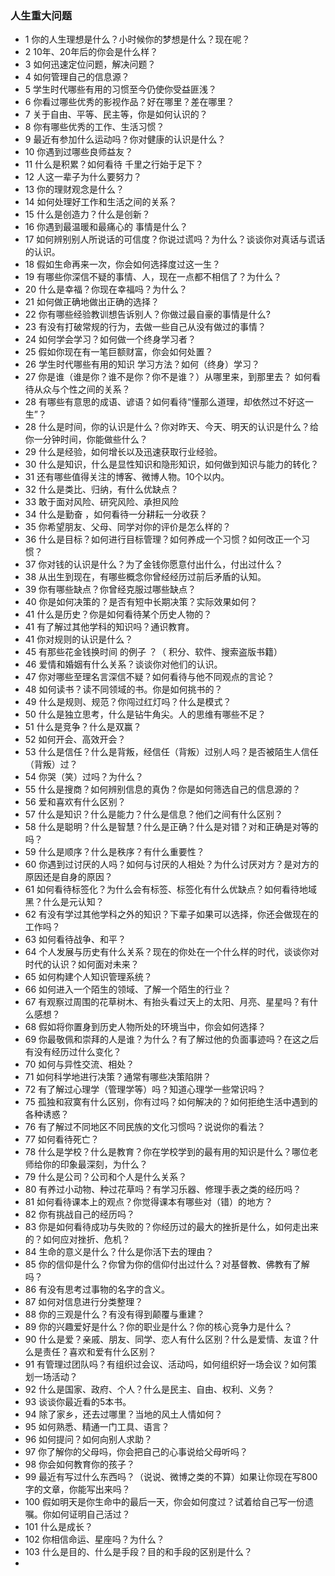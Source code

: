 ### 人生重大问题
- 1 你的人生理想是什么？小时候你的梦想是什么？现在呢？
- 2 10年、20年后的你会是什么样？
- 3 如何迅速定位问题，解决问题？
- 4 如何管理自己的信息源？
- 5 学生时代哪些有用的习惯至今仍使你受益匪浅？
- 6 你看过哪些优秀的影视作品？好在哪里？差在哪里？
- 7 关于自由、平等、民主等，你是如何认识的？
- 8 你有哪些优秀的工作、生活习惯？
- 9 最近有参加什么运动吗？你对健康的认识是什么？
- 10 你遇到过哪些良师益友？
- 11 什么是积累？如何看待 千里之行始于足下？
- 12 人这一辈子为什么要努力？
- 13 你的理财观念是什么？
- 14 如何处理好工作和生活之间的关系？
- 15 什么是创造力？什么是创新？
- 16 你遇到最温暖和最痛心的 事情是什么？
- 17 如何辨别别人所说话的可信度？你说过谎吗？为什么？谈谈你对真话与谎话的认识。
- 18 假如生命再来一次，你会如何选择度过这一生？
- 19 有哪些你深信不疑的事情、人，现在一点都不相信了？为什么？
- 20 什么是幸福？你现在幸福吗？为什么？
- 21 如何做正确地做出正确的选择？
- 22 你有哪些经验教训想告诉别人？你做过最自豪的事情是什么?
- 23 有没有打破常规的行为，去做一些自己从没有做过的事情？
- 24 如何学会学习？如何做一个终身学习者？
- 25 假如你现在有一笔巨额财富，你会如何处置？
- 26 学生时代哪些有用的知识 学习方法？如何（终身）学习？
- 27 你是谁（谁是你？谁不是你？你不是谁？）从哪里来，到那里去？ 如何看待从众与个性之间的关系？
- 28 有哪些有意思的成语、谚语？如何看待“懂那么道理，却依然过不好这一生”？
- 28 什么是时间，你的认识是什么？你对昨天、今天、明天的认识是什么？给你一分钟时间，你能做些什么？
- 29 什么是经验，如何增长以及迅速获取行业经验。
- 30 什么是知识，什么是显性知识和隐形知识，如何做到知识与能力的转化？
- 31 还有哪些值得关注的博客、微博人物。10个以内。
- 32 什么是类比、归纳，有什么优缺点？
- 33 敢于面对风险、研究风险、承担风险
- 34 什么是勤奋 ，如何看待一分耕耘一分收获？
- 35 你希望朋友、父母、同学对你的评价是怎么样的？
- 36 什么是目标？如何进行目标管理？如何养成一个习惯？如何改正一个习惯？
- 37 你对钱的认识是什么？为了金钱你愿意付出什么，付出过什么？
- 38 从出生到现在，有哪些概念你曾经经历过前后矛盾的认知。
- 39 你有哪些缺点？你曾经克服过哪些缺点？
- 40 你是如何决策的？是否有短中长期决策？实际效果如何？
- 41 什么是历史？你是如何看待某个历史人物的？
- 41 有了解过其他学科的知识吗？通识教育。
- 41 你对规则的认识是什么？
- 45 有那些花金钱换时间 的例子 ？（ 积分、软件、搜索盗版书籍）
- 46 爱情和婚姻有什么关系？谈谈你对他们的认识。
- 47 你对哪些至理名言深信不疑？如何看待与他不同观点的言论？
- 48 如何读书？读不同领域的书。你是如何挑书的？
- 49 什么是规则、规范？你闯过红灯吗？什么是模式？
- 50 什么是独立思考，什么是钻牛角尖。人的思维有哪些不足？
- 51 什么是竞争？什么是双赢？
- 52 如何开会、高效开会？
- 53 什么是信任？什么是背叛，经信任（背叛）过别人吗？是否被陌生人信任（背叛）过？
- 54 你哭（笑）过吗？为什么？
- 55 什么是搜商？如何辨别信息的真伪？你是如何筛选自己的信息源的？
- 56 爱和喜欢有什么区别？
- 57 什么是知识？什么是能力？什么是信息？他们之间有什么区别？
- 58 什么是聪明？什么是智慧？什么是正确？什么是对错？对和正确是对等的吗？
- 59 什么是顺序？什么是秩序？有什么重要性？
- 60 你遇到过讨厌的人吗？如何与讨厌的人相处？为什么讨厌对方？是对方的原因还是自身的原因？
- 61 如何看待标签化？为什么会有标签、标签化有什么优缺点？如何看待地域黑？什么是元认知？
- 62 有没有学过其他学科之外的知识？下辈子如果可以选择，你还会做现在的工作吗？
- 63 如何看待战争、和平？
- 64 个人发展与历史有什么关系？现在的你处在一个什么样的时代，谈谈你对时代的认识？如何面对未来？
- 65 如何构建个人知识管理系统？
- 66 如何进入一个陌生的领域、了解一个陌生的行业？
- 67 有观察过周围的花草树木、有抬头看过天上的太阳、月亮、星星吗？有什么感想？
- 68 假如将你置身到历史人物所处的环境当中，你会如何选择？
- 69 你最敬佩和崇拜的人是谁？为什么？有了解过他的负面事迹吗？在这之后有没有经历过什么变化？
- 70 如何与异性交流、相处？
- 71 如何科学地进行决策？通常有哪些决策陷阱？
- 72 有了解过心理学（管理学等）吗？知道心理学一些常识吗？
- 75 孤独和寂寞有什么区别，你有过吗？如何解决的？如何拒绝生活中遇到的各种诱惑？
- 76 有了解过不同地区不同民族的文化习惯吗？说说你的看法？
- 77 如何看待死亡？
- 78 什么是学校？什么是教育？你在学校学到的最有用的知识是什么？哪位老师给你的印象最深刻，为什么？
- 79 什么是公司？公司和个人是什么关系？
- 80 有养过小动物、种过花草吗？有学习乐器、修理手表之类的经历吗？
- 81 如何看待课本上的观点？你觉得课本有哪些对（错）的地方？
- 82 你有挑战自己的经历吗？
- 83 你是如何看待成功与失败的？你经历过的最大的挫折是什么，如何走出来的？如何应对挫折、危机？
- 84 生命的意义是什么？什么是你活下去的理由？
- 85 你的信仰是什么？你曾为你的信仰付出过什么？对基督教、佛教有了解吗？
- 86 有没有思考过事物的名字的含义。
- 87 如何对信息进行分类整理？
- 88 你的三观是什么？有没有得到颠覆与重建？
- 89 你的兴趣爱好是什么？你的职业是什么？你的核心竞争力是什么？
- 90 什么是爱？亲戚、朋友、同学、恋人有什么区别？什么是爱情、友谊？什么是责任？喜欢和爱有什么区别？
- 91 有管理过团队吗？有组织过会议、活动吗，如何组织好一场会议？如何策划一场活动？
- 92 什么是国家、政府、个人？什么是民主、自由、权利、义务？
- 93 谈谈你最近看的5本书。
- 94 除了家乡，还去过哪里？当地的风土人情如何？
- 95 如何熟悉、精通一门工具、语言？
- 96 如何提问？如何向别人求助？
- 97 你了解你的父母吗，你会把自己的心事说给父母听吗？
- 98 你会如何教育你的孩子？
- 99 最近有写过什么东西吗？（说说、微博之类的不算）如果让你现在写800字的文章，你能写出来吗？
- 100 假如明天是你生命中的最后一天，你会如何度过？试着给自己写一份遗嘱。你如何证明自己活过？
- 101 什么是成长？
- 102 你相信命运、星座吗？为什么？
- 103 什么是目的、什么是手段？目的和手段的区别是什么？
- 